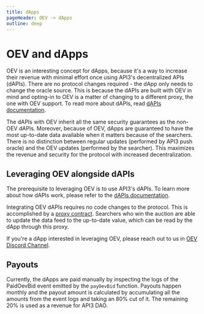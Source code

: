 ```yaml
---
title: dApps
pageHeader: OEV -> dApps
outline: deep
---
```


<PageHeader/>

# OEV and dApps

OEV is an interesting concept for dApps, because it's a way to increase their
revenue with minimal effort once using API3's decentralized APIs (dAPIs). There
are no protocol changes required - the dApp only needs to change the oracle
source. This is because the dAPIs are built with OEV in mind and opting-in to
OEV is a matter of changing to a different proxy, the one with OEV support. To
read more about dAPIs, read [dAPIs documentation](/dapis/).

The dAPIs with OEV inherit all the same security guarantees as the non-OEV
dAPIs. Moreover, because of OEV, dApps are guaranteed to have the most
up-to-date data available when it matters because of the searchers. There is no
distinction between regular updates (performed by API3 push oracle) and the OEV
updates (performed by the searcher). This maximizes the revenue and security for
the protocol with increased decentralization.

## Leveraging OEV alongside dAPIs

The prerequisite to leveraging OEV is to use API3's dAPIs. To learn more about
how dAPIs work, please refer to the [dAPIs documentation](/dapis/).

Integrating OEV dAPIs requires no code changes to the protocol. This is
accomplished by a
[proxy contract](/dapis/reference/understand/proxy-contracts.md). Searchers who
win the auction are able to update the data feed to the up-to-date value, which
can be read by the dApp through this proxy.

If you're a dApp interested in leveraging OEV, please reach out to us in
[OEV Discord Channel](https://discord.com/channels/758003776174030948/1062909222347603989).

## Payouts

Currently, the dApps are paid manually by inspecting the logs of the PaidOevBid
event emitted by the `payOevBid` function. Payouts happen monthly and the payout
amount is calculated by accumulating all the amounts from the event logs and
taking an 80% cut of it. The remaining 20% is used as a revenue for API3 DAO.
